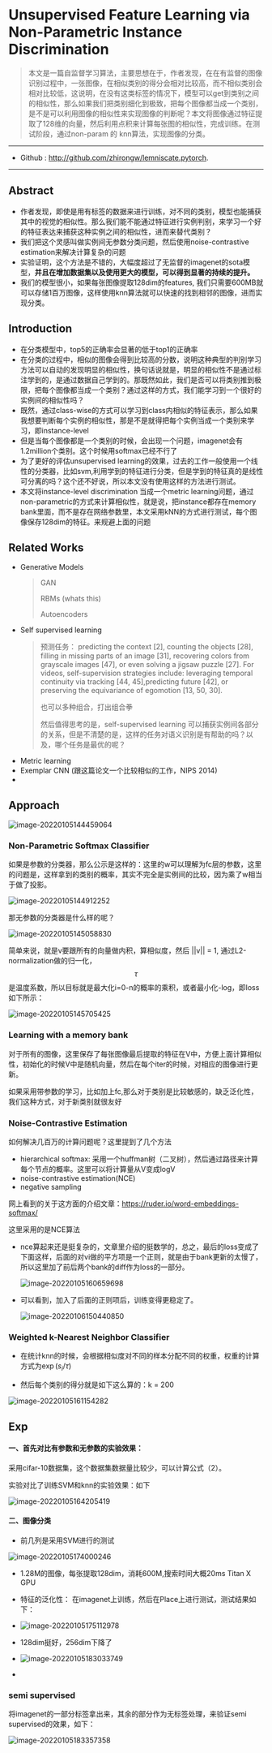 # Unsupervised Feature Learning via Non-Parametric Instance Discrimination

>本文是一篇自监督学习算法，主要思想在于，作者发现，在在有监督的图像识别过程中，一张图像，在相似类别的得分会相对比较高，而不相似类别会相对比较低，这说明，在没有这类标签的情况下，模型可以get到类别之间的相似性，那么如果我们把类别细化到极致，把每个图像都当成一个类别，是不是可以利用图像的相似性来实现图像的判断呢？本文将图像通过特征提取了128维的向量，然后利用点积来计算每张图的相似性，完成训练。在测试阶段，通过non-param 的 knn算法，实现图像的分类。

---

- Github : http://github.com/zhirongw/lemniscate.pytorch.

---

## Abstract


- 作者发现，即使是用有标签的数据来进行训练，对不同的类别，模型也能捕获其中的视觉的相似性。那么我们能不能通过特征进行实例判别，来学习一个好的特征表达来捕获这种实例之间的相似性，进而来替代类别？
- 我们把这个灵感叫做实例间无参数分类问题，然后使用noise-contrastive estimation来解决计算复杂的问题
- 实验证明，这个方法是不错的，大幅度超过了无监督的imagenet的sota模型，**并且在增加数据集以及使用更大的模型，可以得到显著的持续的提升。**
- 我们的模型很小，如果每张图像提取128dim的features, 我们只需要600MB就可以存储1百万图像，这样使用knn算法就可以快速的找到相邻的图像，进而实现分类。

## Introduction

- 在分类模型中，top5的正确率会显著的低于top1的正确率
- 在分类的过程中，相似的图像会得到比较高的分数，说明这种典型的判别学习方法可以自动的发现明显的相似性，换句话说就是，明显的相似性不是通过标注学到的，是通过数据自己学到的。那既然如此，我们是否可以将类别推到极限，把每个图像都当成一个类别？通过这样的方式，我们能学习到一个很好的实例间的相似性吗？
- 既然，通过class-wise的方式可以学习到class内相似的特征表示，那么如果我想要判断每个实例的相似性，那是不是就得把每个实例当成一个类别来学习，即instance-level
- 但是当每个图像都是一个类别的时候，会出现一个问题，imagenet会有1.2million个类别。这个时候用softmax已经不行了
- 为了更好的评估unsupervised learning的效果，过去的工作一般使用一个线性的分类器，比如svm,利用学到的特征进行分类，但是学到的特征真的是线性可分离的吗？这个还不好说，所以本文没有使用这样的方法进行测试。
- 本文将instance-level discrimination 当成一个metric learning问题，通过non-parametric的方式来计算相似性，就是说，把instance都存在memory bank里面，而不是存在网络参数里，本文采用kNN的方式进行测试，每个图像保存128dim的特征。来规避上面的问题

## Related Works

- Generative Models

  > GAN
  >
  > RBMs (whats this)
  >
  > Autoencoders

* Self supervised learning

  >预测任务： predicting the context [2], counting the objects [28], filling in missing parts of an image [31], recovering colors from grayscale images [47], or even solving a jigsaw puzzle [27]. For videos, self-supervision strategies include: leveraging temporal continuity via tracking [44, 45],predicting future [42], or preserving the equivariance of egomotion [13, 50, 30].
  >
  >也可以多种组合，打出组合拳
  >
  >然后值得思考的是，self-supervised learning 可以捕获实例间各部分的关系，但是不清楚的是，这样的任务对语义识别是有帮助的吗？以及，哪个任务是最优的呢？


- Metric learning
- Exemplar CNN (跟这篇论文一个比较相似的工作，NIPS 2014)
- 

## Approach

![image-20220105144459064](C:\Users\wanglichun\Desktop\Typera\TyporaPapers\images\image-20220105144459064.png)

### Non-Parametric Softmax Classifier

如果是参数的分类器，那么公示是这样的：这里的w可以理解为fc层的参数，这里的问题是，这样拿到的类别的概率，其实不完全是实例间的比较，因为乘了w相当于做了投影。

![image-20220105144912252](C:\Users\wanglichun\Desktop\Typera\TyporaPapers\images\image-20220105144912252.png)

那无参数的分类器是什么样的呢？

![image-20220105145058830](C:\Users\wanglichun\Desktop\Typera\TyporaPapers\images\image-20220105145058830.png)

简单来说，就是v要跟所有的向量做内积，算相似度，然后 ||v|| = 1, 通过L2-normalization做的归一化， $$\tau$$是温度系数，所以目标就是最大化i=0-n的概率的乘积，或者最小化-log，即loss如下所示：

![image-20220105145705425](C:\Users\wanglichun\Desktop\Typera\TyporaPapers\images\image-20220105145705425.png)

### Learning with a memory bank

对于所有的图像，这里保存了每张图像最后提取的特征在V中，方便上面计算相似性，初始化的时候V中是随机向量，然后在每个iter的时候，对相应的图像进行更新。

如果采用带参数的学习，比如加上fc,那么对于类别是比较敏感的，缺乏泛化性，我们这种方式，对于新类别就很友好

### Noise-Contrastive Estimation

如何解决几百万的计算问题呢？这里提到了几个方法

- hierarchical softmax:  采用一个huffman树（二叉树），然后通过路径来计算每个节点的概率。这里可以将计算量从V变成logV
- noise-contrastive estimation(NCE)
- negative sampling

网上看到的关于这方面的介绍文章：https://ruder.io/word-embeddings-softmax/

这里采用的是NCE算法

- nce算起来还是挺复杂的，文章里介绍的挺数学的，总之，最后的loss变成了下面这样，后面的对vi做的平方项是一个正则，就是由于bank更新的太慢了，所以这里加了前后两个bank的diff作为loss的一部分。

  ![image-20220105160659698](C:\Users\wanglichun\Desktop\Typera\TyporaPapers\images\image-20220105160659698.png)
  
- 可以看到，加入了后面的正则项后，训练变得更稳定了。
  
  ![image-20220106150440850](C:\Users\wanglichun\Desktop\Typera\TyporaPapers\images\image-20220106150440850.png)

### Weighted k-Nearest Neighbor Classifier

- 在统计knn的时候，会根据相似度对不同的样本分配不同的权重，权重的计算方式为$\exp(s_i/\tau)$

- 然后每个类别的得分就是如下这么算的：k = 200

  

![image-20220105161154282](C:\Users\wanglichun\Desktop\Typera\TyporaPapers\images\image-20220105161154282.png)

## Exp

####  一、首先对比有参数和无参数的实验效果：

采用cifar-10数据集，这个数据集数据量比较少，可以计算公式（2）。

实验对比了训练SVM和knn的实验效果：如下

![image-20220105164205419](C:\Users\wanglichun\Desktop\Typera\TyporaPapers\images\image-20220105164205419.png)

#### 二、图像分类

- 前几列是采用SVM进行的测试

![image-20220105174000246](C:\Users\wanglichun\Desktop\Typera\TyporaPapers\images\image-20220105174000246.png)

* 1.28M的图像，每张提取128dim，消耗600M,搜索时间大概20ms Titan X GPU

- 特征的泛化性： 在imagenet上训练，然后在Place上进行测试，测试结果如下：
- ![image-20220105175112978](C:\Users\wanglichun\Desktop\Typera\TyporaPapers\images\image-20220105175112978.png)

- 128dim挺好，256dim下降了
- ![image-20220105183033749](C:\Users\wanglichun\Desktop\Typera\TyporaPapers\images\image-20220105183033749.png)
- 

### semi supervised

将imagenet的一部分标签拿出来，其余的部分作为无标签处理，来验证semi supervised的效果，如下：

![image-20220105183357358](C:\Users\wanglichun\Desktop\Typera\TyporaPapers\images\image-20220105183357358.png)